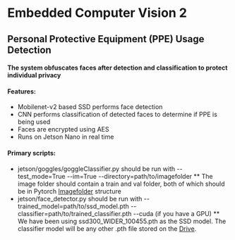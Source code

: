 # Embedded Computer Vision 2
## Personal Protective Equipment (PPE) Usage Detection
#### The system obfuscates faces after detection and classification to protect individual privacy
#### Features:
* Mobilenet-v2 based SSD performs face detection
* CNN performs classification of detected faces to determine if PPE is being used
* Faces are encrypted using AES
* Runs on Jetson Nano in real time

#### Primary scripts:
* jetson/goggles/goggleClassifier.py should be run with --test_mode=True --im=True --directory=path/to/imagefolder
** The image folder should contain a train and val folder, both of which should be in Pytorch [Imagefolder](https://pytorch.org/docs/stable/torchvision/datasets.html?highlight=imagefolder#torchvision.datasets.ImageFolder) structure
* jetson/face_detector.py should be run with --trained_model=path/to/ssd_model.pth --classifier=path/to/trained_classifier.pth --cuda (if you have a GPU)
** We have been using ssd300_WIDER_100455.pth as the SSD model. The classifier model will be any other .pth file stored on the [Drive](https://drive.google.com/drive/u/1/folders/1ZeKVygo-RyIDL_EnxeYJR8tk-xqzgi3Z).
